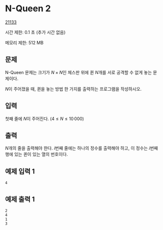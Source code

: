 # N-Queen 2

[21133](https://www.acmicpc.net/problem/21133)

시간 제한: 0.1 초 (추가 시간 없음)

메모리 제한: 512 MB

## 문제

N-Queen 문제는 크기가 $N \times N$인 체스판 위에 퀸 $N$개를 서로 공격할 수 없게 놓는 문제이다.

$N$이 주어졌을 때, 퀸을 놓는 방법 한 가지를 출력하는 프로그램을 작성하시오.

## 입력

첫째 줄에 $N$이 주어진다. $(4 \le N \le 10\,000)$

## 출력

$N$개의 줄을 출력해야 한다. $i$번째 줄에는 하나의 정수를 출력해야 하고, 이 정수는 $i$번째 행에 있는 퀸이 있는 열의 번호이다.

## 예제 입력 1

```text
4
```

## 예제 출력 1

```text
2
4
1
3
```
